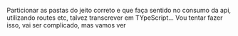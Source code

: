 Particionar as pastas do jeito correto e que faça sentido no consumo da api, utilizando routes etc, talvez transcrever em TYpeScript... Vou tentar fazer isso, vai ser complicado, mas vamos ver 